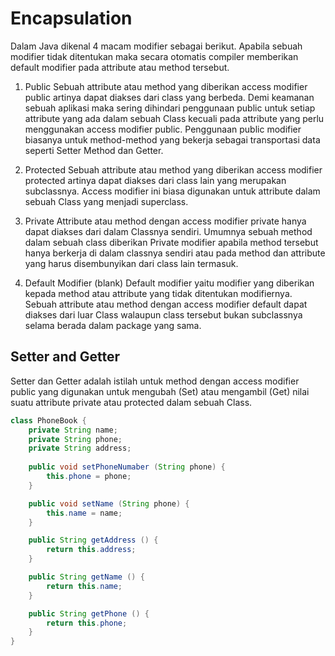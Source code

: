 # Encapsulation

Dalam Java dikenal 4 macam modifier sebagai berikut. Apabila sebuah modifier tidak ditentukan maka secara otomatis compiler memberikan default modifier pada attribute atau method tersebut.
1. Public
Sebuah attribute atau method yang diberikan access modifier public artinya dapat diakses dari class yang berbeda. Demi keamanan sebuah aplikasi maka sering dihindari penggunaan public untuk setiap attribute yang ada dalam sebuah Class kecuali pada attribute yang perlu menggunakan access modifier public. Penggunaan public modifier biasanya untuk method-method yang bekerja sebagai transportasi data seperti Setter Method dan Getter.

2. Protected
Sebuah attribute atau method yang diberikan access modifier protected artinya dapat diakses dari class lain yang merupakan subclassnya. Access modifier ini biasa digunakan untuk attribute dalam sebuah Class yang menjadi superclass.

3. Private
Attribute atau method dengan access modifier private hanya dapat diakses dari dalam Classnya sendiri. Umumnya sebuah method dalam sebuah class diberikan Private modifier apabila method tersebut hanya berkerja di dalam classnya sendiri atau pada method dan attribute yang harus disembunyikan dari class lain termasuk.

4. Default Modifier (blank)
Default modifier yaitu modifier yang diberikan kepada method atau attribute yang tidak ditentukan modifiernya. Sebuah attribute atau method dengan access modifier default dapat diakses dari luar Class walaupun class tersebut bukan subclassnya selama berada dalam package yang sama.

## Setter and Getter

Setter dan Getter adalah istilah untuk method dengan access modifier public yang digunakan untuk mengubah (Set) atau mengambil (Get) nilai suatu attribute private atau protected dalam sebuah Class.

```java
class PhoneBook {
    private String name;
    private String phone;
    private String address;
 
    public void setPhoneNumaber (String phone) {
        this.phone = phone;
    }

    public void setName (String phone) {
        this.name = name;
    }

    public String getAddress () {
        return this.address;
    }

    public String getName () {
        return this.name;
    }

    public String getPhone () {
        return this.phone;
    }
}
```